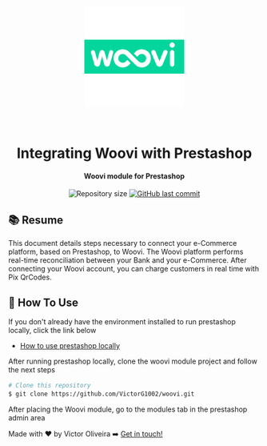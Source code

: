 <div align="center">
  <img  alt="woovi-logo" src="./logo.png">
</div>

<h1 align="center">
<br>
   Integrating Woovi with Prestashop
  
</h1>



<h4 align="center">
 Woovi module for Prestashop
</h4>
<p align="center">
  <img alt="Repository size" src="https://img.shields.io/github/repo-size/VictorG1002/woovi.svg">
  <a href="https://github.com/VictorG1002/woovi/commits/master">
    <img alt="GitHub last commit" src="https://img.shields.io/github/last-commit/VictorG1002/woovi.svg">
  </a>
</p>




## 📚 Resume 

This document details steps necessary to connect your e-Commerce platform, based on Prestashop, to Woovi. The Woovi platform performs real-time reconciliation between your Bank and your e-Commerce. After connecting your Woovi account, you can charge customers in real time with Pix QrCodes.




## 🚀 How To Use

  If you don't already have the environment installed to run prestashop locally, click the link below

-  [How to use prestashop locally](https://help-center.prestashop.com/en/articles/10672892369170-install-prestashop-locally-on-your-computer)

  After running prestashop locally, clone the woovi module project and follow the next steps

```bash
# Clone this repository
$ git clone https://github.com/VictorG1002/woovi.git
```
After placing the Woovi module, go to the modules tab in the prestashop admin area




Made with ♥ by Victor Oliveira ➡️ [Get in touch!](https://www.linkedin.com/in/victoroliveira-/)

